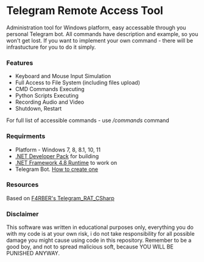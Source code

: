  
# Telegram Remote Access Tool

Administration tool for Windows platform, easy accessable through you personal Telegram bot. All commands have description and example, so you won't get lost.
If you want to implement your own command - there will be infrastucture for you to do it simply.

### Features
* Keyboard and Mouse Input Simulation
* Full Access to File System (including files upload)
* CMD Commands Executing
* Python Scripts Executing
* Recording Audio and Video
* Shutdown, Restart

For full list of accessible commands - use */commands* command

### Requirments

- Platform - Windows 7, 8, 8.1, 10, 11
- [.NET Developer Pack](https://docs.microsoft.com/en-us/dotnet/framework/install/guide-for-developers) for building
- [.NET Framework 4.8 Runtime](https://dotnet.microsoft.com/en-us/download/dotnet-framework/net48) to work on
- Telegram Bot. [How to create one](https://core.telegram.org/bots)

### Resources

Based on [F4RBER's Telegram_RAT_CSharp](https://github.com/f4rber/Telegram_RAT_CSharp)

### Disclaimer
This software was written in educational purposes only, everything you do with my code is at your own risk, i do not take responsibility for all possible damage you might cause using code in this repository. Remember to be a good boy, and not to spread malicious soft, because YOU WILL BE PUNISHED ANYWAY.



